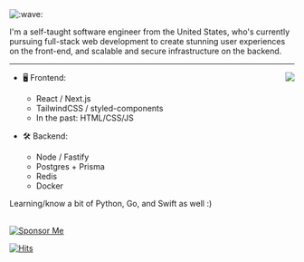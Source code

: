<img src="https://raw.githubusercontent.com/cnrad/cnrad/main/wave.svg" alt=":wave:" />

I'm a self-taught software engineer from the United States, who's currently pursuing full-stack web development to create stunning user experiences on the front-end, and scalable and secure infrastructure on the backend.

---

<a href="https://discord.com/users/705665813994012695">
  <img src="https://lanyard-profile-readme.vercel.app/api/705665813994012695?hideTimestamp=true&idleMessage=Just%20chillin'%20at%20the%20moment..." align="right" />
</a>

- 🖥️ Frontend:
  - React / Next.js
  - TailwindCSS / styled-components
  - In the past: HTML/CSS/JS

- 🛠 Backend:
  - Node / Fastify
  - Postgres + Prisma
  - Redis
  - Docker

Learning/know a bit of Python, Go, and Swift as well :)

\
[![Sponsor Me](https://raw.githubusercontent.com/cnrad/cnrad/main/sponsor.svg)](https://sponsor.cnrad.dev)

[![Hits](https://hits.link/hits?url=https://github.com/cnrad&bgLeft=444444&bgRight=575fff&label=visits)](https://hits.link)
